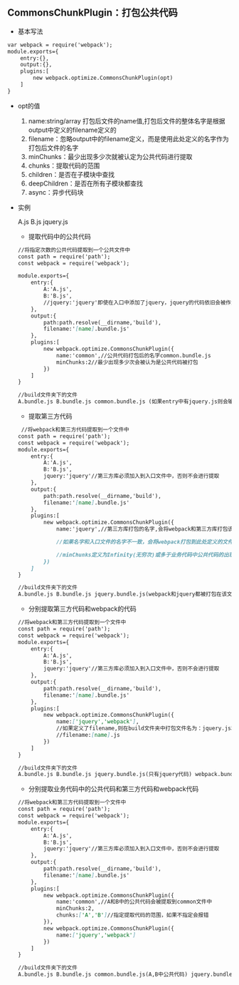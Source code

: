 ## CommonsChunkPlugin：打包公共代码

* 基本写法

```markdown
var webpack = require('webpack');
module.exports={
    entry:{},
    output:{},
    plugins:[
        new webpack.optimize.CommonsChunkPlugin(opt)
    ]
}
```

* opt的值  
  1. name:string/array 打包后文件的name值,打包后文件的整体名字是根据output中定义的filename定义的  
  2. filename：忽略output中的filename定义，而是使用此处定义的名字作为打包后文件的名字  
  3. minChunks：最少出现多少次就被认定为公共代码进行提取  
  4. chunks：提取代码的范围  
  5. children：是否在子模块中查找  
  6. deepChildren：是否在所有子模块都查找  
  7. async：异步代码块

* 实例

  A.js  B.js  jquery.js

  * 提取代码中的公共代码

  ```markdown
  //将指定次数的公共代码提取到一个公共文件中
  const path = require('path');
  const webpack = require('webpack');

  module.exports={
      entry:{
          A:'A.js',
          B:'B.js',
          //jquery:'jquery'即使在入口中添加了jquery，jquery的代码依旧会被作为公共代码打包到common文件中
      },
      output:{
          path:path.resolve(__dirname,'build'),
          filename:'[name].bundle.js'
      },
      plugins:[
          new webpack.optimize.CommonsChunkPlugin({
              name:'common',//公共代码打包后的名字common.bundle.js
              minChunks:2//最少出现多少次会被认为是公共代码被打包
          })
      ]
  }

  //build文件夹下的文件
  A.bundle.js B.bundle.js common.bundle.js (如果entry中有jquery.js则会输出jquery.bundle.js但是里面没有内容)
  ```

  * 提取第三方代码

  ```markdown
   //将webpack和第三方代码提取到一个文件中
  const path = require('path');
  const webpack = require('webpack');
  module.exports={
      entry:{
          A:'A.js',
          B:'B.js',
          jquery:'jquery'//第三方库必须加入到入口文件中，否则不会进行提取
      },
      output:{
          path:path.resolve(__dirname,'build'),
          filename:'[name].bundle.js'
      },
      plugins:[
          new webpack.optimize.CommonsChunkPlugin({
              name:'jquery',//第三方库打包的名字,会将webpack和第三方库打包该文件中

              //如果名字和入口文件的名字不一致，会将webpack打包到此处定义的文件中，而将入口文件中定义的第三方库打包到另外的文件中

              //minChunks定义为Infinity(无穷次)或多于业务代码中公共代码的出现次数，都会等同于只定义name的情况
          })
      ]
  }

  //build文件夹下的文件
  A.bundle.js B.bundle.js jquery.bundle.js(webpack和jquery都被打包在该文件中)
  ```

  * 分别提取第三方代码和webpack的代码

  ```markdown
  //将webpack和第三方代码提取到一个文件中
  const path = require('path');
  const webpack = require('webpack');
  module.exports={
      entry:{
          A:'A.js',
          B:'B.js',
          jquery:'jquery'//第三方库必须加入到入口文件中，否则不会进行提取
      },
      output:{
          path:path.resolve(__dirname,'build'),
          filename:'[name].bundle.js'
      },
      plugins:[
          new webpack.optimize.CommonsChunkPlugin({
              name:['jquery','webpack'],
              //如果定义了filename,则在build文件夹中打包文件名为：jquery.js和webpack.js
              //filename:[name].js
          })
      ]
  }

  //build文件夹下的文件
  A.bundle.js B.bundle.js jquery.bundle.js(只有jquery代码) webpack.bundle.js(只有webpack代码)
  ```

  * 分别提取业务代码中的公共代码和第三方代码和webpack代码

  ```markdown
  //将webpack和第三方代码提取到一个文件中
  const path = require('path');
  const webpack = require('webpack');
  module.exports={
      entry:{
          A:'A.js',
          B:'B.js',
          jquery:'jquery'//第三方库必须加入到入口文件中，否则不会进行提取
      },
      output:{
          path:path.resolve(__dirname,'build'),
          filename:'[name].bundle.js'
      },
      plugins:[
          new webpack.optimize.CommonsChunkPlugin({
              name:'common',//A和B中的公共代码会被提取到common文件中
              minChunks:2,
              chunks:['A','B']//指定提取代码的范围，如果不指定会报错
          }),
          new webpack.optimize.CommonsChunkPlugin({
              name:['jquery','webpack']
          })
      ]
  }

  //build文件夹下的文件
  A.bundle.js B.bundle.js common.bundle.js(A,B中公共代码) jquery.bundle.js(只有jquery代码) webpack.bundle.js(只有webpack代码)
  ```



